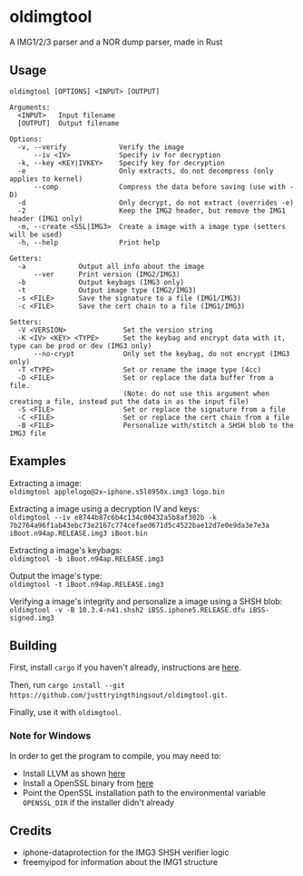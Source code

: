 # oldimgtool
A IMG1/2/3 parser and a NOR dump parser, made in Rust

## Usage
```
oldimgtool [OPTIONS] <INPUT> [OUTPUT]

Arguments:
  <INPUT>   Input filename
  [OUTPUT]  Output filename

Options:
  -v, --verify             Verify the image
      --iv <IV>            Specify iv for decryption
  -k, --key <KEY|IVKEY>    Specify key for decryption
  -e                       Only extracts, do not decompress (only applies to kernel)
      --comp               Compress the data before saving (use with -D)
  -d                       Only decrypt, do not extract (overrides -e)
  -2                       Keep the IMG2 header, but remove the IMG1 header (IMG1 only)
  -m, --create <S5L|IMG3>  Create a image with a image type (setters will be used)
  -h, --help               Print help

Getters:
  -a             Output all info about the image
      --ver      Print version (IMG2/IMG3)
  -b             Output keybags (IMG3 only)
  -t             Output image type (IMG2/IMG3)
  -s <FILE>      Save the signature to a file (IMG1/IMG3)
  -c <FILE>      Save the cert chain to a file (IMG1/IMG3)

Setters:
  -V <VERSION>              Set the version string
  -K <IV> <KEY> <TYPE>      Set the keybag and encrypt data with it, type can be prod or dev (IMG3 only)
      --no-crypt            Only set the keybag, do not encrypt (IMG3 only)
  -T <TYPE>                 Set or rename the image type (4cc)
  -D <FILE>                 Set or replace the data buffer from a file.
                            (Note: do not use this argument when creating a file, instead put the data in as the input file)
  -S <FILE>                 Set or replace the signature from a file
  -C <FILE>                 Set or replace the cert chain from a file
  -B <FILE>                 Personalize with/stitch a SHSH blob to the IMG3 file
```

## Examples
Extracting a image:  
`oldimgtool applelogo@2x~iphone.s5l8950x.img3 logo.bin`

Extracting a image using a decryption IV and keys:  
`oldimgtool --iv e8744b87c6b4c134c00432a5b8af302b -k 7b2764a96f1ab43ebc73e2167c774cefaed671d5c4522bae12d7e0e9da3e7e3a iBoot.n94ap.RELEASE.img3 iBoot.bin`

Extracting a image's keybags:  
`oldimgtool -b iBoot.n94ap.RELEASE.img3`

Output the image's type:  
`oldimgtool -t iBoot.n94ap.RELEASE.img3`

Verifying a image's integrity and personalize a image using a SHSH blob:
`oldimgtool -v -B 10.3.4-n41.shsh2 iBSS.iphone5.RELEASE.dfu iBSS-signed.img3`

## Building
First, install `cargo` if you haven't already, instructions are [here](https://doc.rust-lang.org/cargo/getting-started/installation.html).

Then, run `cargo install --git https://github.com/justtryingthingsout/oldimgtool.git`.

Finally, use it with `oldimgtool`.

### Note for Windows
In order to get the program to compile, you may need to:
* Install LLVM as shown [here](https://rust-lang.github.io/rust-bindgen/requirements.html#windows)
* Install a OpenSSL binary from [here](https://wiki.openssl.org/index.php/Binaries)
* Point the OpenSSL installation path to the environmental variable `OPENSSL_DIR` if the installer didn't already

## Credits
* iphone-dataprotection for the IMG3 SHSH verifier logic
* freemyipod for information about the IMG1 structure